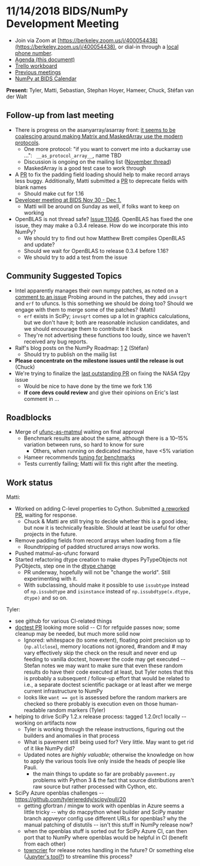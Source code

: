 # 11/14/2018 BIDS/NumPy Development Meeting

- Join via Zoom at [https://berkeley.zoom.us/j/400054438](https://berkeley.zoom.us/j/400054438), or dial-in through a [local phone number](https://zoom.us/u/adQDmEc1wI).
- [Agenda (this document)](https://hackmd.io/H0x6z5uYSgex2FA6p5nlvw?both)
- [Trello workboard](https://trello.com/b/Azg4fYZH/numpy-at-bids)
- [Previous meetings](https://github.com/BIDS-numpy/docs/tree/master/status_meetings)
- [NumPy at BIDS Calendar](https://calendar.google.com/calendar?cid=YmVya2VsZXkuZWR1X2lla2dwaWdtMjMyamJobGRzZmIyYzJqODFjQGdyb3VwLmNhbGVuZGFyLmdvb2dsZS5jb20)

**Present:** Tyler, Matti, Sebastian, Stephan Hoyer, Hameer, Chuck, Stéfan van der Walt

## Follow-up from last meeting

- There is progress on the asanyarray/asarray front: [it seems to be coalescing around making Matrix and MaskedArray use the modern protocols](https://mail.python.org/pipermail/numpy-discussion/2018-November/078953.html).
    - One more protocol: "if you want to convert me into a duckarray use ...": ` __as_protocol_array__`, name TBD
    - Discussion is ongoing on the mailing list ([November thread](https://mail.python.org/pipermail/numpy-discussion/2018-November/078909.html))
    - MaskedArray is a good test case to work through
- A [PR](https://github.com/numpy/numpy/pull/12358) to fix the padding field loading should help to make record arrays less buggy. Additionally, Matti submitted a [PR](https://github.com/numpy/numpy/pull/12375) to deprecate fields with blank names
    - Should make cut for 1.16
- [Developer meeting at BIDS Nov 30 - Dec 1.](https://mail.python.org/pipermail/numpy-discussion/2018-November/078976.html)
    - Matti will be around on Sunday as well, if folks want to keep on working
- OpenBLAS is not thread safe? [Issue 11046](https://github.com/numpy/numpy/issues/11046). OpenBLAS has fixed the one issue, they may make a 0.3.4 release. How do we incorporate this into NumPy?
  - We should try to find out how Matthew Brett compiles OpenBLAS and update?
  - Should we wait for OpenBLAS to release 0.3.4 before 1.16?
  - We should try to add a test from the issue

## Community Suggested Topics

- Intel apparently manages their own numpy patches, as noted on a [comment to an issue](https://github.com/numpy/numpy/issues/12374#issuecomment-438725645) Probing around in the patches, they add `invsqrt` and `erf` to ufuncs. Is this something we should be doing too? Should we engage with them to merge some of the patches? (Matti)
    - `erf` exists in SciPy; `invsqrt` comes up a lot in graphics calculations, but we don't have it; both are reasonable inclusion candidates, and we should encourage them to contribute it back
    - They're not advertising these functions too loudy, since we haven't received any bug reports.
- Ralf's blog posts on the NumPy Roadmap: [1](https://rgommers.github.io/2018/10/2018-numfocus-summit-a-summary/) [2](https://rgommers.github.io/2018/10/the-making-of-the-numpy-roadmap/) (Stéfan)
    - Should try to publish on the mailig list
- **Please concentrate on the milestone issues until the release is out** (Chuck)
- We're trying to finalize the [last outstanding PR](https://github.com/numpy/numpy/pull/11898) on fixing the NASA f2py issue
    - Would be nice to have done by the time we fork 1.16
    - **If core devs could review** and give their opinions on Eric's last comment in ...

## Roadblocks

- Merge of [ufunc-as-matmul](https://github.com/numpy/numpy/pull/12219) waiting on final approval
    - Benchmark results are about the same, although there is a 10–15% variation between runs, so hard to know for sure
        - Others, when running on dedicated machine, have <5% variation
    - Hameer recommends [tuning for benchmarks](https://perf.readthedocs.io/en/latest/system.html )
    - Tests currently failing; Matti will fix this right after the meeting.

## Work status

Matti:

- Worked on adding C-level properties to Cython. Submitted [a reworked PR](https://github.com/cython/cython/pull/2640), waiting for response.
    - Chuck & Matti are still trying to decide whether this is a good idea; but now it is technically feasible.  Should at least be useful for other projects in the future.
- Remove padding fields from record arrays when loading from a file
    - Roundtripping of padded structured arrays now works.
- Pushed matmul-as-ufunc forward
- Started refactoring dtype creation to make dtypes PyTypeObjects not PyObjects, step one in the [dtype change](https://hackmd.io/cVdS9UyBRayZF-tIW1lC0g?both)
    - PR underway, hopefully will not be "change the world". Still experimenting with it.
    - With subclassing, should make it possible to use `issubtype` instead of `np.issubdtype` and `isinstance` instead of `np.issubdtype(x.dtype, dtype)` and so on.

Tyler:
- see github for various CI-related things
- [doctest PR](https://github.com/numpy/numpy/pull/12253) looking more solid -- CI for refguide passes now; some cleanup may be needed, but much more solid now
    - Ignored: whitespace (to some extent), floating point precision up to (`np.allclose`), memory locations not ignored, #random and # may vary effectively skip the check on the result and never end up feeding to vanilla doctest, however the code may get executed -- Stefan notes we may want to make sure that even these random results do have their code executed at least, but Tyler notes that this is probably a subsequent / follow-up effort that would be related to i.e., a separate doctest scientific package or at least after we merge current infrastructure to NumPy
    - looks like `want == got` is assessed before the random markers are checked so there probably is execution even on those human-readable random markers (Tyler)
- helping to drive SciPy 1.2.x release process: tagged 1.2.0rc1 locally -- working on artifacts now
    - Tyler is working through the release instructions, figuring out the builders and anomalies in that process
    - What is pavement still being used for? Very little. May want to get rid of it like NumPy did?
    - Updated notes are *highly valuable*; otherwise the knowledge on how to apply the various tools live only inside the heads of people like Pauli.
      - the main things to update so far are probably `pavement.py` problems with Python 3 & the fact that source distributions aren't raw source but rather processed with Cython, etc. 
- SciPy Azure openblas challenges -- https://github.com/tylerjereddy/scipy/pull/20
  - getting gfortran / mingw to work with openblas in Azure seems a little tricky -- why do macpython wheel builder and SciPy master branch appveyor config use different URLs for openblas? why the manual patching of distutils -- isn't this stuff in NumPy release now?
  - when the openblas stuff is sorted out for SciPy Azure CI, can then port that to NumPy where openblas would be helpful in CI (benefit from each other)
  - [towncrier](https://towncrier.readthedocs.io/en/actual-freaking-docs/quickstart.html) for release notes handling in the future? Or something else ([Jupyter's tool?](https://github.com/ipython/ipython/blob/master/tools/update_whatsnew.py)) to streamline this process?

